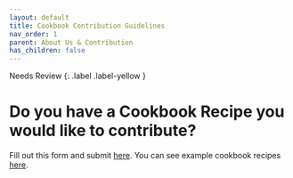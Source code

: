 ```yaml
---
layout: default
title: Cookbook Contribution Guidelines
nav_order: 1
parent: About Us & Contribution
has_children: false
---
```


Needs Review
{: .label .label-yellow }

# Do you have a Cookbook Recipe you would like to contribute?

Fill out this form and submit [here](https://docs.google.com/forms/d/e/1FAIpQLSc3DN1YwA0fTHTlWbF2xjy4sd_e3cuy_6vyoZoLOv586EQwfA/viewform). You can see example cookbook recipes [here](/DLRS-Github-Pages/Cookbook/Affiliations,-Relationships,-Accounts,-Contacts).
